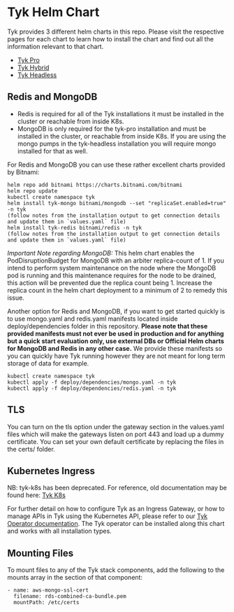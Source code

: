 # Tyk Helm Chart
Tyk provides 3 different helm charts in this repo. Please visit the respective pages for each chart to learn how to install the chart and find out all the information relevant to that chart.  
- [Tyk Pro](https://github.com/TykTechnologies/tyk-helm-chart/tree/master/tyk-pro)
- [Tyk Hybrid](https://github.com/TykTechnologies/tyk-helm-chart/tree/master/tyk-hybrid)
- [Tyk Headless](https://github.com/TykTechnologies/tyk-helm-chart/tree/master/tyk-headless)

## Redis and MongoDB
- Redis is required for all of the Tyk installations it must be installed in the cluster or reachable from inside K8s.
- MongoDB is only required for the tyk-pro installation and must be installed in the cluster, or reachable from inside K8s. If you are using the mongo pumps in the tyk-headless installation you will require mongo installed for that as well.

For Redis and MongoDB you can use these rather excellent charts provided by Bitnami:

	helm repo add bitnami https://charts.bitnami.com/bitnami
	helm repo update
	kubectl create namespace tyk
	helm install tyk-mongo bitnami/mongodb --set "replicaSet.enabled=true" -n tyk
	(follow notes from the installation output to get connection details and update them in `values.yaml` file)
	helm install tyk-redis bitnami/redis -n tyk
	(follow notes from the installation output to get connection details and update them in `values.yaml` file)

*Important Note regarding MongoDB:* This helm chart enables the PodDisruptionBudget for MongoDB with an arbiter replica-count of 1.  If you intend to perform system maintenance on the node where the MongoDB pod is running and this maintenance requires for the node to be drained, this action will be prevented due the replica count being 1.  Increase the replica count in the helm chart deployment to a minimum of 2 to remedy this issue.

Another option for Redis and MongoDB, if you want to get started quickly is to use mongo.yaml and redis.yaml manifests located inside deploy/dependencies folder in this repository.
**Please note that these provided manifests must not ever be used in production and for anything but a quick start evaluation only, use external DBs or Official Helm charts for MongoDB and Redis in any other case.**
We provide these manifests so you can quickly have Tyk running however they are not meant for long term storage of data for example.

	kubectl create namespace tyk
	kubectl apply -f deploy/dependencies/mongo.yaml -n tyk
	kubectl apply -f deploy/dependencies/redis.yaml -n tyk



## TLS
You can turn on the tls option under the gateway section in the values.yaml files which will make the gateways listen on port 443 and load up a dummy certificate. You can set your own default certificate by replacing the files in the certs/ folder.

## Kubernetes Ingress
NB: tyk-k8s has been deprecated. For reference, old documentation may be found here: [Tyk K8s](https://github.com/TykTechnologies/tyk-k8s)

For further detail on how to configure Tyk as an Ingress Gateway, or how to manage APIs in Tyk using the Kubernetes API, please refer to our [Tyk Operator documentation](https://github.com/TykTechnologies/tyk-operator/). The Tyk operator can be installed along this chart and works with all installation types.

## Mounting Files
To mount files to any of the Tyk stack components, add the following to the mounts array in the section of that component:

    - name: aws-mongo-ssl-cert
      filename: rds-combined-ca-bundle.pem
      mountPath: /etc/certs
